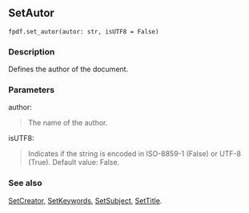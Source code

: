 ## SetAutor ##
```
fpdf.set_autor(autor: str, isUTF8 = False)
```
### Description ###

Defines the author of the document.

### Parameters ###

author:
> The name of the author.

isUTF8:
> Indicates if the string is encoded in ISO-8859-1 (False) or UTF-8 (True).
> Default value: False.

### See also ###

[SetCreator](SetCreator.md), [SetKeywords](SetKeywords.md), [SetSubject](SetSubject.md), [SetTitle](SetTitle.md).
